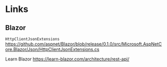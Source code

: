 # Links

## Blazor

`HttpClientJsonExtensions` <https://github.com/aspnet/Blazor/blob/release/0.1.0/src/Microsoft.AspNetCore.Blazor/Json/HttpClientJsonExtensions.cs>

Learn Blazor <https://learn-blazor.com/architecture/rest-api/>

